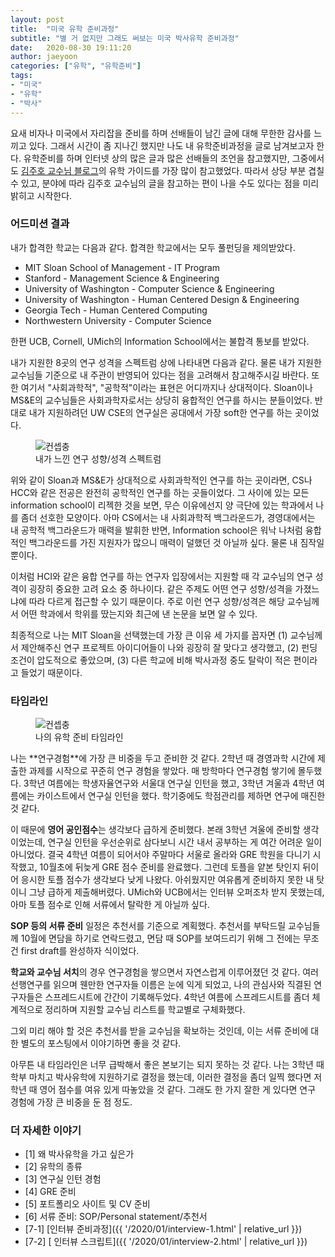 ```yaml
---
layout: post
title:  "미국 유학 준비과정"
subtitle: "별 거 없지만 그래도 써보는 미국 박사유학 준비과정"
date:   2020-08-30 19:11:20
author: jaeyoon
categories: ["유학", "유학준비"]
tags:
- "미국"
- "유학"
- "박사"
---
```




요새 비자나 미국에서 자리잡을 준비를 하며 선배들이 남긴 글에 대해 무한한 감사를 느끼고 있다. 그래서 시간이 좀 지나긴 했지만 나도 내 유학준비과정을 글로 남겨보고자 한다. 유학준비를 하며 인터넷 상의 많은 글과 많은 선배들의 조언을 참고했지만, 그중에서도 [김주호 교수님 블로그](http://mcpanic.com/)의 유학 가이드를 가장 많이 참고했었다. 따라서 상당 부분 겹칠 수 있고, 분야에 따라 김주호 교수님의 글을 참고하는 편이 나을 수도 있다는 점을 미리 밝히고 시작한다.

### 어드미션 결과

내가 합격한 학교는 다음과 같다. 합격한 학교에서는 모두 풀펀딩을 제의받았다.

- MIT Sloan School of Management - IT Program
- Stanford - Management Science & Engineering
- University of Washington - Computer Science & Engineering
- University of Washington - Human Centered Design & Engineering
- Georgia Tech - Human Centered Computing
- Northwestern University - Computer Science

한편 UCB, Cornell, UMich의 Information School에서는 불합격 통보를 받았다. 

내가 지원한 8곳의 연구 성격을 스펙트럼 상에 나타내면 다음과 같다. 물론 내가 지원한 교수님들 기준으로 내 주관이 반영되어 있다는 점을 고려해서 참고해주시길 바란다. 또한 여기서 "사회과학적", "공학적"이라는 표현은 어디까지나 상대적이다. Sloan이나 MS&E의 교수님들은 사회과학자로서는 상당히 융합적인 연구를 하시는 분들이었다. 반대로 내가 지원하려던 UW CSE의 연구실은 공대에서 가장 soft한 연구를 하는 곳이었다.

<figure><img data-action="zoom" src="{{ '/assets/img/200830/spectrum.jpg' | relative_url }}" alt="컨셉충"><figcaption>내가 느낀 연구 성향/성격 스펙트럼</figcaption></figure>
위와 같이 Sloan과 MS&E가 상대적으로 사회과학적인 연구를 하는 곳이라면, CS나 HCC와 같은 전공은 완전히 공학적인 연구를 하는 곳들이었다. 그 사이에 있는 모든 information school이 리젝한 것을 보면, 무슨 이유에선지 양 극단에 있는 학과에서 나를 좀더 선호한 모양이다. 아마 CS에서는 내 사회과학적 백그라운드가, 경영대에서는 내 공학적 백그라운드가 매력을 발휘한 반면, Information school은 워낙 나처럼 융합적인 백그라운드를 가진 지원자가 많으니 매력이 덜했던 것 아닐까 싶다. 물론 내 짐작일 뿐이다.

이처럼 HCI와 같은 융합 연구를 하는 연구자 입장에서는 지원할 때 각 교수님의 연구 성격이 굉장히 중요한 고려 요소 중 하나이다. 같은 주제도 어떤 연구 성향/성격을 가졌느냐에 따라 다르게 접근할 수 있기 때문이다. 주로 이런 연구 성향/성격은 해당 교수님께서 어떤 학과에서 학위를 땄는지와 최근에 낸 논문을 보면 알 수 있다.

최종적으로 나는 MIT Sloan을 선택했는데 가장 큰 이유 세 가지를 꼽자면 (1) 교수님께서 제안해주신 연구 프로젝트 아이디어들이 나와 굉장히 잘 맞다고 생각했고, (2) 펀딩 조건이 압도적으로 좋았으며, (3) 다른 학교에 비해 박사과정 중도 탈락이 적은 편이라고 들었기 때문이다. 

### 타임라인

<figure><img data-action="zoom" src="{{ '/assets/img/200830/timeline.jpg' | relative_url }}" alt="컨셉충"><figcaption>나의 유학 준비 타임라인</figcaption></figure>
나는 **연구경험**에 가장 큰 비중을 두고 준비한 것 같다. 2학년 때 경영과학 시간에 제출한 과제를 시작으로 꾸준히 연구 경험을 쌓았다. 매 방학마다 연구경험 쌓기에 몰두했다. 3학년 여름에는 학생자율연구와 서울대 연구실 인턴을 했고, 3학년 겨울과 4학년 여름에는 카이스트에서 연구실 인턴을 했다. 학기중에도 학점관리를 제하면 연구에 매진한 것 같다.    

이 때문에 **영어 공인점수**는 생각보다 급하게 준비했다. 본래 3학년 겨울에 준비할 생각이었는데, 연구실 인턴을 우선순위로 삼다보니 시간 내서 공부하는 게 여간 어려운 일이 아니었다. 결국 4학년 여름이 되어서야 주말마다 서울로 올라와 GRE 학원을 다니기 시작했고, 10월초에 뒤늦게 GRE 점수 준비를 완료했다. 그런데 토플을 얕본 탓인지 뒤이어 응시한 토플 점수가 생각보다 낮게 나왔다. 아쉬웠지만 여유롭게 준비하지 못한 내 탓이니 그냥 급하게 제출해버렸다. UMich와 UCB에서는 인터뷰 오퍼조차 받지 못했는데, 아마 토플 점수로 인해 서류에서 탈락한 게 아닐까 싶다.

**SOP 등의 서류 준비** 일정은 추천서를 기준으로 계획했다. 추천서를 부탁드릴 교수님들께 10월에 면담을 하기로 연락드렸고, 면담 때 SOP를 보여드리기 위해 그 전에는 무조건 first draft를 완성하자 식이었다.

**학교와 교수님 서치**의 경우 연구경험을 쌓으면서 자연스럽게 이루어졌던 것 같다. 여러 선행연구를 읽으며 웬만한 연구자들 이름은 눈에 익게 되었고, 나의 관심사와 직결된 연구자들은 스프레드시트에 간간이 기록해두었다. 4학년 여름에 스프레드시트를 좀더 체계적으로 정리하며 지원할 교수님 리스트를 학교별로 구체화했다.

그외 미리 해야 할 것은 추천서를 받을 교수님을 확보하는 것인데, 이는 서류 준비에 대한 별도의 포스팅에서 이야기하면 좋을 것 같다.

아무튼 내 타임라인은 너무 급박해서 좋은 본보기는 되지 못하는 것 같다. 나는 3학년 때 학부 마치고 박사유학에 지원하기로 결정을 했는데, 이러한 결정을 좀더 일찍 했다면 저학년 때 영어 점수를 여유 있게 따놓았을 것 같다. 그래도 한 가지 잘한 게 있다면 연구 경험에 가장 큰 비중을 둔 점 정도. 

### 더 자세한 이야기

- [1] 왜 박사유학을 가고 싶은가
- [2] 유학의 종류
- [3] 연구실 인턴 경험
- [4] GRE 준비 
- [5] 포트폴리오 사이트 및 CV 준비
- [6] 서류 준비: SOP/Personal statement/추천서
- [7-1] [인터뷰 준비과정]({{ '/2020/01/interview-1.html' | relative_url }})
- [7-2] [ 인터뷰 스크립트]({{ '/2020/01/interview-2.html' | relative_url }})